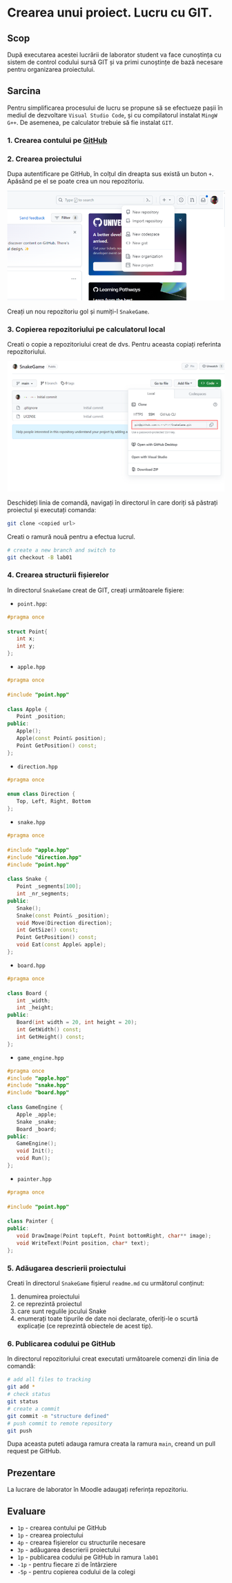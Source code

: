 # Crearea unui proiect. Lucru cu GIT.

## Scop

După executarea acestei lucrării de laborator student va face cunoștința cu sistem de control codului sursă GIT și va primi cunoștințe de bază necesare pentru organizarea proiectului.

## Sarcina

Pentru simplificarea procesului de lucru se propune să se efectueze pașii în mediul de dezvoltare `Visual Studio Code`, și cu compilatorul instalat `MingW G++`. De asemenea, pe calculator trebuie să fie instalat `GIT`.

### 1. Crearea contului pe [GitHub](https://github.com/)

### 2. Crearea proiectului

Dupa autentificare pe GitHub, în colțul din dreapta sus există un buton `+`. Apăsând pe el se poate crea un nou repozitoriu.

![new repo](./images/image01.png)

Creați un nou repozitoriu gol și numiți-l `SnakeGame`.

### 3. Copierea repozitoriului pe calculatorul local

Creati o copie a repozitoriului creat de dvs. Pentru aceasta copiați referinta repozitoriului.

![repo ref](./images/image02.png)

Deschideți linia de comandă, navigați în directorul în care doriți să păstrați proiectul și executați comanda:

```bash
git clone <copied url>
```

Creati o ramură nouă pentru a efectua lucrul.

```bash
# create a new branch and switch to
git checkout -B lab01
```

### 4. Crearea structurii fișierelor

In directorul `SnakeGame` creat de GIT, creați următoarele fișiere:

- `point.hpp`:

```cpp
#pragma once

struct Point{
   int x;
   int y;
};
```

- `apple.hpp`

```cpp
#pragma once

#include "point.hpp"

class Apple {
   Point _position;
public:
   Apple();
   Apple(const Point& position);
   Point GetPosition() const;
};
```

- `direction.hpp`

```cpp
#pragma once

enum class Direction {
   Top, Left, Right, Bottom
};
```

- `snake.hpp`
  
```cpp
#pragma once

#include "apple.hpp"
#include "direction.hpp"
#include "point.hpp"

class Snake {
   Point _segments[100];
   int _nr_segments;
public:
   Snake();
   Snake(const Point& _position);
   void Move(Direction direction);
   int GetSize() const;
   Point GetPosition() const;
   void Eat(const Apple& apple);
};
```

- `board.hpp`

```cpp
#pragma once

class Board {
   int _width;
   int _height;
public:
   Board(int width = 20, int height = 20);
   int GetWidth() const;
   int GetHeight() const;
};
```

- `game_engine.hpp`

```cpp
#pragma once
#include "apple.hpp"
#include "snake.hpp"
#include "board.hpp"

class GameEngine {
   Apple _apple;
   Snake _snake;
   Board _board;
public:
   GameEngine();
   void Init();
   void Run();
};
```

- `painter.hpp`

```cpp
#pragma once

#include "point.hpp"

class Painter {
public:
   void DrawImage(Point topLeft, Point bottomRight, char** image);
   void WriteText(Point position, char* text);
};
```

### 5. Adăugarea descrierii proiectului

Creati în directorul `SnakeGame` fișierul `readme.md` cu următorul conținut:

1. denumirea proiectului
2. ce reprezintă proiectul
3. care sunt regulile jocului Snake
4. enumerați toate tipurile de date noi declarate, oferiți-le o scurtă explicație (ce reprezintă obiectele de acest tip).

### 6. Publicarea codului pe GitHub

In directorul repozitoriului creat executati următoarele comenzi din linia de comandă:

```bash
# add all files to tracking
git add *
# check status
git status
# create a commit
git commit -m "structure defined"
# push commit to remote repository
git push
```

Dupa aceasta puteti adauga ramura creata la ramura `main`, creand un pull request pe GitHub.

## Prezentare

La lucrare de laborator în Moodle adaugați referința repozitoriu.

## Evaluare

- `1p` - crearea contului pe GitHub
- `1p` - crearea proiectului
- `4p` - crearea fișierelor cu structurile necesare
- `3p` - adăugarea descrierii proiectului
- `1p` - publicarea codului pe GitHub in ramura `lab01`
- `-1p` - pentru fiecare zi de întârziere
- `-5p` - pentru copierea codului de la colegi
